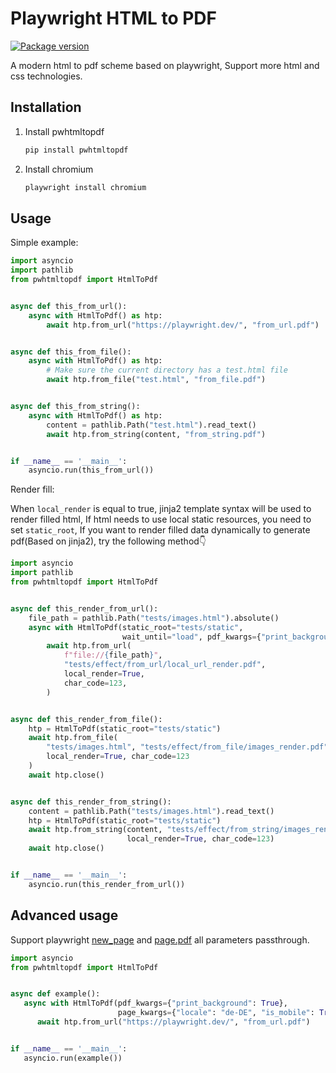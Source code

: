 # Playwright HTML to PDF
[![Package version](https://img.shields.io/pypi/v/pwhtmltopdf?color=%2334D058&label=pypi%20package)](https://pypi.python.org/pypi/pwhtmltopdf)

A modern html to pdf scheme based on playwright, Support more html and css technologies.

## Installation

1. Install pwhtmltopdf
    ```sh
   pip install pwhtmltopdf
   ```
2. Install chromium
   ```sh
   playwright install chromium
   ```

## Usage

Simple example:

```python
import asyncio
import pathlib
from pwhtmltopdf import HtmlToPdf


async def this_from_url():
    async with HtmlToPdf() as htp:
        await htp.from_url("https://playwright.dev/", "from_url.pdf")


async def this_from_file():
    async with HtmlToPdf() as htp:
        # Make sure the current directory has a test.html file
        await htp.from_file("test.html", "from_file.pdf")


async def this_from_string():
    async with HtmlToPdf() as htp:
        content = pathlib.Path("test.html").read_text()
        await htp.from_string(content, "from_string.pdf")


if __name__ == '__main__':
    asyncio.run(this_from_url())
```

Render fill:

When `local_render` is equal to true, jinja2 template syntax will be used to render filled html,
If html needs to use local static resources, you need to set `static_root`,
If you want to render filled data dynamically to generate pdf(Based on jinja2), try the following method👇

```python
import asyncio
import pathlib
from pwhtmltopdf import HtmlToPdf


async def this_render_from_url():
    file_path = pathlib.Path("tests/images.html").absolute()
    async with HtmlToPdf(static_root="tests/static",
                         wait_until="load", pdf_kwargs={"print_background": True}) as htp:
        await htp.from_url(
            f"file://{file_path}",
            "tests/effect/from_url/local_url_render.pdf",
            local_render=True,
            char_code=123,
        )


async def this_render_from_file():
    htp = HtmlToPdf(static_root="tests/static")
    await htp.from_file(
        "tests/images.html", "tests/effect/from_file/images_render.pdf",
        local_render=True, char_code=123
    )
    await htp.close()


async def this_render_from_string():
    content = pathlib.Path("tests/images.html").read_text()
    htp = HtmlToPdf(static_root="tests/static")
    await htp.from_string(content, "tests/effect/from_string/images_render.pdf",
                          local_render=True, char_code=123)
    await htp.close()


if __name__ == '__main__':
    asyncio.run(this_render_from_url())
```

## Advanced usage
Support playwright [new_page](https://playwright.dev/python/docs/api/class-browser#browser-new-page) and [page.pdf](https://playwright.dev/python/docs/api/class-page#page-pdf) all parameters passthrough.

```python
import asyncio
from pwhtmltopdf import HtmlToPdf


async def example():
   async with HtmlToPdf(pdf_kwargs={"print_background": True},
                        page_kwargs={"locale": "de-DE", "is_mobile": True}) as htp:
      await htp.from_url("https://playwright.dev/", "from_url.pdf")


if __name__ == '__main__':
   asyncio.run(example())
```
